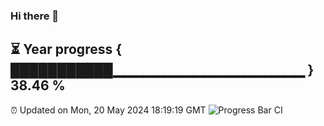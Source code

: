 ### Hi there 👋
⏳ Year progress { ███████████▁▁▁▁▁▁▁▁▁▁▁▁▁▁▁▁▁▁▁ } 38.46 %
---
⏰ Updated on Mon, 20 May 2024 18:19:19 GMT
![Progress Bar CI](https://github.com/liununu/liununu/workflows/Progress%20Bar%20CI/badge.svg)
